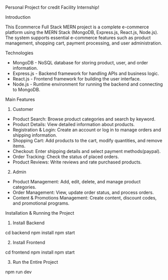 Personal Project for credit Facility Internship!

Introduction

This Ecommerce Full Stack MERN project is a complete e-commerce platform using the MERN Stack (MongoDB, Express.js, React.js, Node.js). The system supports essential e-commerce features such as product management, shopping cart, payment processing, and user administration.

Technologies

- MongoDB - NoSQL database for storing product, user, and order information.
- Express.js - Backend framework for handling APIs and business logic.
- React.js - Frontend framework for building the user interface.
- Node.js - Runtime environment for running the backend and connecting to MongoDB.

Main Features

1. Customer
   
- Product Search: Browse product categories and search by keyword.
- Product Details: View detailed information about products.
- Registration & Login: Create an account or log in to manage orders and shipping information.
- Shopping Cart: Add products to the cart, modify quantities, and remove items.
- Checkout: Enter shipping details and select payment methods(paypal).
- Order Tracking: Check the status of placed orders.
- Product Reviews: Write reviews and rate purchased products.

2. Admin

- Product Management: Add, edit, delete, and manage product categories.
- Order Management: View, update order status, and process orders.
- Content & Promotions Management: Create content, discount codes, and promotional programs.

Installation & Running the Project

1. Install Backend

cd backend
npm install
npm start

2. Install Frontend

cd frontend
npm install
npm start

3. Run the Entire Project

npm run dev
